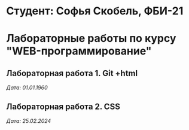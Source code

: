 # Студент: Софья Скобель, ФБИ-21

# Лабораторные работы по курсу "WEB-программирование"

## Лабораторная работа 1. Git +html

*Дата: 01.01.1960*

## Лабораторная работа 2. CSS

*Дата: 25.02.2024*